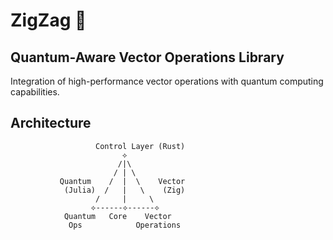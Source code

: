 # ZigZag 🌠
## Quantum-Aware Vector Operations Library

Integration of high-performance vector operations with quantum computing capabilities.

## Architecture
```ascii
                   Control Layer (Rust)
                         ⟡
                        /|\
                       / | \
           Quantum    /  |  \    Vector
            (Julia)  /   |   \    (Zig)
                   /     |     \
                  ⟡------⟡------⟡
            Quantum   Core    Vector
             Ops            Operations
